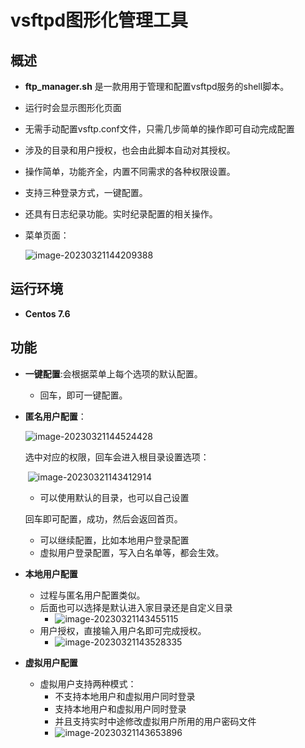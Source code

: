 # vsftpd图形化管理工具

## 概述

- **ftp_manager.sh** 是一款用用于管理和配置vsftpd服务的shell脚本。

- 运行时会显示图形化页面

- 无需手动配置vsftp.conf文件，只需几步简单的操作即可自动完成配置

- 涉及的目录和用户授权，也会由此脚本自动对其授权。

- 操作简单，功能齐全，内置不同需求的各种权限设置。

- 支持三种登录方式，一键配置。

- 还具有日志纪录功能。实时纪录配置的相关操作。

- 菜单页面：

  ![image-20230321144209388](https://hackwu-images-1305994922.cos.ap-nanjing.myqcloud.com/images/image-20230321144209388.png)

## 运行环境

- **Centos 7.6**

## 功能

- **一键配置**:会根据菜单上每个选项的默认配置。

  - 回车，即可一键配置。

- **匿名用户配置**：

  ![image-20230321144524428](https://hackwu-images-1305994922.cos.ap-nanjing.myqcloud.com/images/image-20230321144524428.png)

  选中对应的权限，回车会进入根目录设置选项：

  ​	![image-20230321143412914](https://hackwu-images-1305994922.cos.ap-nanjing.myqcloud.com/images/image-20230321143412914.png)

  - 可以使用默认的目录，也可以自己设置

  回车即可配置，成功，然后会返回首页。

  - 可以继续配置，比如本地用户登录配置
  - 虚拟用户登录配置，写入白名单等，都会生效。

- **本地用户配置**

  - 过程与匿名用户配置类似。
  - 后面也可以选择是默认进入家目录还是自定义目录
    - ![image-20230321143455115](https://hackwu-images-1305994922.cos.ap-nanjing.myqcloud.com/images/image-20230321143455115.png)
  - 用户授权，直接输入用户名即可完成授权。
    - ![image-20230321143528335](https://hackwu-images-1305994922.cos.ap-nanjing.myqcloud.com/images/image-20230321143528335.png)

- **虚拟用户配置**

  - 虚拟用户支持两种模式：
    - 不支持本地用户和虚拟用户同时登录
    - 支持本地用户和虚拟用户同时登录
    - 并且支持实时中途修改虚拟用户所用的用户密码文件
    - ![image-20230321143653896](https://hackwu-images-1305994922.cos.ap-nanjing.myqcloud.com/images/image-20230321143653896.png)

  
